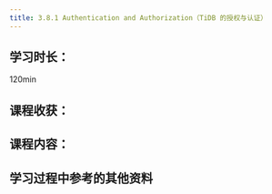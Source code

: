 ```yaml
---
title: 3.8.1 Authentication and Authorization（TiDB 的授权与认证）
---
```


## 学习时长：

120min

## 课程收获：



## 课程内容：

> 






## 学习过程中参考的其他资料

